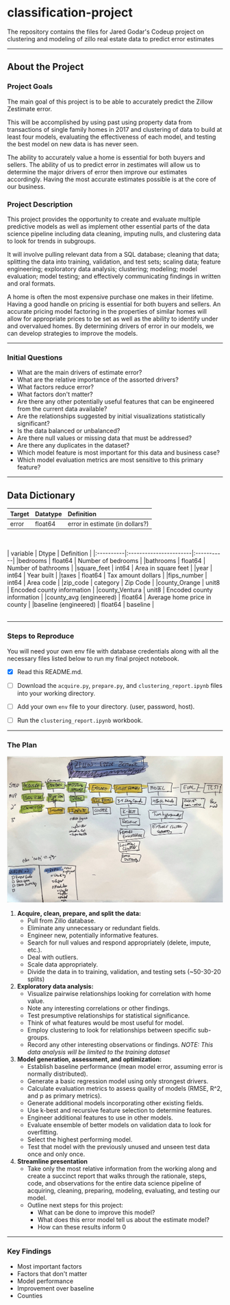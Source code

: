 # classification-project
The repository contains the files for Jared Godar's Codeup project on clustering and modeling of zillo real estate data to predict error estimates

---

## About the Project

### Project Goals

The main goal of this project is to be able to accurately predict the Zillow Zestimate error.

This will be accomplished by using past using property data from transactions of single family homes in 2017 and clustering of data to build at least four models, evaluating the effectiveness of each model, and testing the best model on new data is has never seen.

The ability to accurately value a home is essential for both buyers and sellers. The ability of us to predict error in zestimates will allow us to determine the major drivers of error then improve our estimates accordingly. Having the most accurate estimates possible is at the core of our business. 

### Project Description

This project provides the opportunity to create and evaluate multiple predictive models as well as implement other essential parts of the data science pipeline including data cleaning, imputing nulls, and clustering data to look for trends in subgroups.

It will involve pulling relevant data from a SQL database; cleaning that data; splitting the data into training, validation, and test sets; scaling data; feature engineering; exploratory data analysis; clustering; modeling; model evaluation; model testing; and effectively communicating findings in written and oral formats.

A home is often the most expensive purchase one makes in their lifetime. Having a good handle on pricing is essential for both buyers and sellers. An accurate pricing model factoring in the properties of similar homes will allow for appropriate prices to be set as well as the ability to identify under and overvalued homes. By determining drivers of error in our models, we can develop strategies to improve the models.

---

### Initial Questions

- What are the main drivers of estimate error?
- What are the relative importance of the assorted drivers?
- What factors reduce error?
- What factors don't matter?
- Are there any other potentially useful features that can be engineered from the current data available?
- Are the relationships suggested by initial visualizations statistically significant?
- Is the data balanced or unbalanced?
- Are there null values or missing data that must be addressed?
- Are there any duplicates in the dataset?
- Which model feature is most important for this data and business case?
- Which model evaluation metrics are most sensitive to this primary feature?

---

## Data Dictionary

|Target|Datatype|Definition|
|:-------|:--------|:----------|
| error | float64 | error in estimate (in dollars?)|
</br>
</br>
| variable  |     Dtype    | Definition |
|:----------|:-----------------------|:-----------|
|bedrooms    | float64 | Number of bedrooms |
|bathrooms   | float64 | Number of bathrooms |
|square_feet |  int64 | Area in square feet |
|year |  int64 | Year built |
|taxes       | float64 | Tax amount dollars |
|fips_number   |   int64 | Area code |
|zip_code      |   category | Zip Code |
|county_Orange      |   unit8 | Encoded county information |
|county_Ventura      |   unit8 | Encoded county information |
|county_avg (engineered) |  float64 | Average home price in county |
|baseline  (engineered) |  float64 | baseline |

</br>
</br>

---

### Steps to Reproduce

You will need your own env file with database credentials along with all the necessary files listed below to run my final project notebook. 
- [x] Read this README.md.
- [ ] Download the `acquire.py`, `prepare.py`, and `clustering_report.ipynb` files into your working directory.
- [ ] Add your own `env` file to your directory. (user, password, host).
- [ ] Run the `clustering_report.ipynb` workbook.


---

### The Plan

![story map](clustering_story_map.jpg)

1. **Acquire, clean, prepare, and split the data:**
    - Pull from Zillo database.
    - Eliminate any unnecessary or redundant fields.
    - Engineer new, potentially informative features.
    - Search for null values and respond appropriately (delete, impute, etc.).
    - Deal with outliers.
    - Scale data appropriately.
    - Divide the data in to training, validation, and testing sets (~50-30-20 splits)
2. **Exploratory data analysis:**
    - Visualize pairwise relationships looking for correlation with home value.
    - Note any interesting correlations or other findings.
    - Test presumptive relationships for statistical significance.
    - Think of what features would be most useful for model.
    - Employ clustering to look for relationships between specific sub-groups.
    - Record any other interesting observations or findings.
    *NOTE: This data analysis will be limited to the training dataset*
3. **Model generation, assessment, and optimization:**
    - Establish baseline performance (mean model error, assuming error is normally distributed).
    - Generate a basic regression model using only strongest drivers.
    - Calculate evaluation metrics to assess quality of models (RMSE, R^2, and p as primary metrics).
    - Generate additional models incorporating other existing fields.
    - Use k-best and recursive feature selection to determine features.
    - Engineer additional features to use in other models.
    - Evaluate ensemble of better models on validation data to look for overfitting.
    - Select the highest performing model.
    - Test that model with the previously unused and unseen test data once and only once.
4. **Streamline presentation**
    - Take only the most relative information from the working along and create a succinct report that walks through the rationale, steps, code, and observations for the entire data science pipeline of acquiring, cleaning, preparing, modeling, evaluating, and testing our model.
    - Outline next steps for this project:
        - What can be done to improve this model?
        - What does this error model tell us about the estimate model?
        - How can these results inform 0

---

### Key Findings

- Most important factors 
- Factors that don't matter
- Model performance
- Improvement over baseline
- Counties